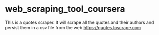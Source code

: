 # web_scraping_tool_coursera
This is a quotes scraper. It will scrape all the quotes and their authors and persist them in a csv file from the web https://quotes.toscrape.com
